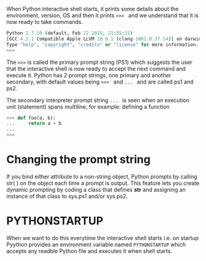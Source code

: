 When Python interactive shell starts, it prints some details about the environment, version, OS and then it prints `>>> ` and we understand that it is now ready to take commands.

```py
Python 2.7.10 (default, Feb 22 2019, 21:55:15)
[GCC 4.2.1 Compatible Apple LLVM 10.0.1 (clang-1001.0.37.14)] on darwin
Type "help", "copyright", "credits" or "license" for more information.
>>>
```

The `>>>` is called the primary prompt string (PS1) which suggests the user that the interactive shell is now
ready to accept the next command and execute it. Python has 2 prompt strings, one primary and another secondary,
with default values being `>>> ` and `... ` and are called ps1 and ps2.

The secondary interpreter prompt string `... ` is seen when an execution unit (statement) spans multiline, for example: defining a function

```py
>>> def foo(a, b):
...     return a + b
...
>>>
```

# Changing the prompt string
If you bind either attribute to a non-string object, Python prompts by calling str( ) on the object each time a prompt is output. This feature lets you create dynamic prompting by coding a class that defines __str__ and assigning an instance of that class to sys.ps1 and/or sys.ps2.

# PYTHONSTARTUP
When we want to do this everytime the interactive shell starts i.e. on startup Pyython provides an environment variable named `PYTHONSTARTUP` which accepts any readble Python file and executes it when shell starts.
